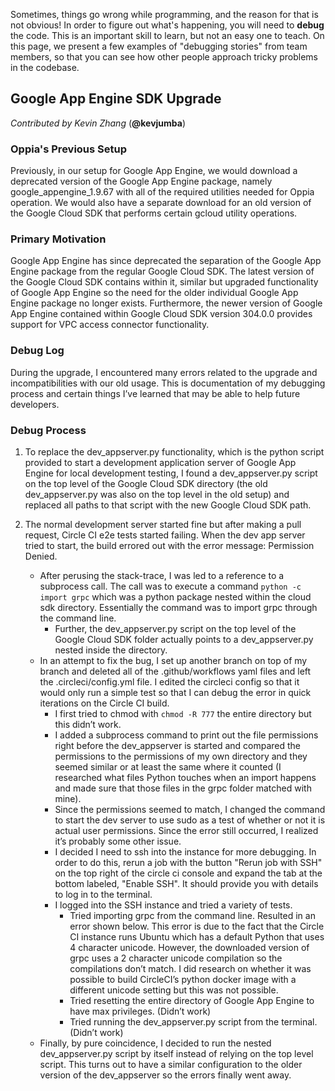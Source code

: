 Sometimes, things go wrong while programming, and the reason for that is not obvious! In order to figure out what's happening, you will need to **debug** the code. This is an important skill to learn, but not an easy one to teach. On this page, we present a few examples of "debugging stories" from team members, so that you can see how other people approach tricky problems in the codebase.

## Google App Engine SDK Upgrade
_Contributed by Kevin Zhang_ (**@kevjumba**)

### Oppia's Previous Setup
Previously, in our setup for Google App Engine, we would download a deprecated version of the Google App Engine package, namely google_appengine_1.9.67 with all of the required utilities needed for Oppia operation. We would also have a separate download for an old version of the Google Cloud SDK that performs certain gcloud utility operations. 

### Primary Motivation
Google App Engine has since deprecated the separation of the Google App Engine package from the regular Google Cloud SDK. The latest version of the Google Cloud SDK contains within it, similar but upgraded functionality of Google App Engine so the need for the older individual Google App Engine package no longer exists. Furthermore, the newer version of Google App Engine contained within Google Cloud SDK version 304.0.0 provides support for VPC access connector functionality.

### Debug Log
During the upgrade, I encountered many errors related to the upgrade and incompatibilities with our old usage. This is documentation of my debugging process and certain things I’ve learned that may be able to help future developers.

### Debug Process
1. To replace the dev_appserver.py functionality, which is the python script provided to start a development application server of Google App Engine for local development testing, I found a dev_appserver.py script on the top level of the Google Cloud SDK directory (the old dev_appserver.py was also on the top level in the old setup) and replaced all paths to that script with the new Google Cloud SDK path.

1. The normal development server started fine but after making a pull request, Circle CI e2e tests started failing. When the dev app server tried to start, the build errored out with the error message: Permission Denied. 
   - After perusing the stack-trace, I was led to a reference to a subprocess call. The call was to execute a command `python -c import grpc` which was a python package nested within the cloud sdk directory. Essentially the command was to import grpc through the command line. 
       - Further, the dev_appserver.py script on the top level of the Google Cloud SDK folder actually points to a dev_appserver.py nested inside the directory. 
   - In an attempt to fix the bug, I set up another branch on top of my branch and deleted all of the .github/workflows yaml files and left the .circleci/config.yml file. I edited the circleci config so that it would only run a simple test so that I can debug the error in quick iterations on the Circle CI build.
       - I first tried to chmod with `chmod -R 777` the entire directory but this didn’t work.
       - I added a subprocess command to print out the file permissions right before the dev_appserver is started and compared the permissions to the permissions of my own directory and they seemed similar or at least the same where it counted (I researched what files Python touches when an import happens and made sure that those files in the grpc folder matched with mine).
       - Since the permissions seemed to match, I changed the command to start the dev server to use sudo as a test of whether or not it is actual user permissions. Since the error still occurred, I realized it’s probably some other issue.
       - I decided I need to ssh into the instance for more debugging. In order to do this, rerun a job with the button "Rerun job with SSH" on the top right of the circle ci console and expand the tab at the bottom labeled, "Enable SSH". It should provide you with details to log in to the terminal.
     - I logged into the SSH instance and tried a variety of tests.
        - Tried importing grpc from the command line. Resulted in an error shown below. This error is due to the fact that the Circle CI instance runs Ubuntu which has a default Python that uses 4 character unicode. However, the downloaded version of grpc uses a 2 character unicode compilation so the compilations don’t match. I did research on whether it was possible to build CircleCI’s python docker image with a different unicode setting but this was not possible.
        - Tried resetting the entire directory of Google App Engine to have max privileges. (Didn’t work)
        - Tried running the dev_appserver.py script from the terminal. (Didn’t work)
   - Finally, by pure coincidence, I decided to run the nested dev_appserver.py script by itself instead of relying on the top level script. This turns out to have a similar configuration to the older version of the dev_appserver so the errors finally went away. 